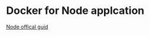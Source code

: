 # Docker for Node applcation

[Node offical guid](https://nodejs.org/en/docs/guides/nodejs-docker-webapp/)
